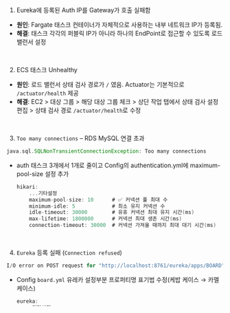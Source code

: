 1. Eureka에 등록된 Auth IP를 Gateway가 호출 실패함
- **원인**: Fargate 태스크 컨테이너가 자체적으로 사용하는 내부 네트워크 IP가 등록됨.
- **해결**: 태스크 각각의 퍼블릭 IP가 아니라 하나의 EndPoint로 접근할 수 있도록 로드 밸런서 설정
<br>

2. ECS 태스크 Unhealthy
- **원인**: 로드 밸런서 상태 검사 경로가 `/` 였음. Actuator는 기본적으로 `/actuator/health` 제공
- **해결**: EC2 > 대상 그룹 > 해당 대상 그룹 체크 > 상단 작업 탭에서 상태 검사 설정 편집 > 상태 검사 경로 `/actuator/health`로 수정
<br>

3. `Too many connections` – RDS MySQL 연결 초과

```groovy
java.sql.SQLNonTransientConnectionException: Too many connections
```

- auth 태스크 3개에서 1개로 줄이고 Config의 authentication.yml에 maximum-pool-size 설정 추가
    
    ```groovy
    hikari:
    	...기타설정
    	maximum-pool-size: 10      # ✅ 커넥션 풀 최대 수
    	minimum-idle: 5            # 최소 유지 커넥션 수
    	idle-timeout: 30000        # 유휴 커넥션 최대 유지 시간(ms)
    	max-lifetime: 1800000      # 커넥션 최대 생존 시간(ms)
    	connection-timeout: 30000  # 커넥션 가져올 때까지 최대 대기 시간(ms)
    ```
<br>
    

4. `Eureka` 등록 실패 (`Connection refused`)

```groovy
I/O error on POST request for "http://localhost:8761/eureka/apps/BOARD": Connect to http://localhost:8761 [localhost/127.0.0.1] failed: Connection refused
```

- Config `board.yml` 유레카 설정부분 프로퍼티명 표기법 수정(케밥 케이스 → 카멜 케이스)
    
    ```groovy
    eureka:
      ...기타설정
      client:
        ... 기타설정
        serviceUrl:
          defaultZone: http://54.215.85.146:8761/eureka/
    ```

